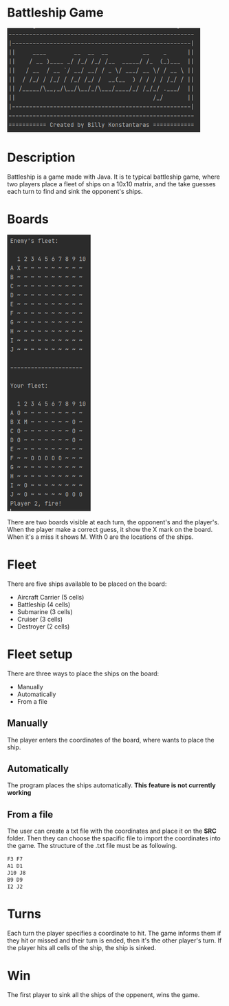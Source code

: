 # Battleship Game
 
![alt_text](https://github.com/billykonstas/BattleshipGame/blob/main/images/menu.png)

# Description
Battleship is a game made with Java. It is te typical battleship game, where two players place a fleet of ships on a 10x10 matrix, and the take guesses each turn to find and sink the opponent's ships. 



# Boards

![alt_text](https://github.com/billykonstas/BattleshipGame/blob/main/images/game_display.png)

There are two boards visible at each turn, the opponent's and the player's.
When the player make a correct guess, it show the X mark on the board. When it's a miss it shows M. With 0 are the locations of the ships. 

# Fleet

There are five ships available to be placed on the board:

* Aircraft Carrier (5 cells)
* Battleship (4 cells)
* Submarine (3 cells)
* Cruiser (3 cells)
* Destroyer (2 cells)

# Fleet setup

There are three ways to place the ships on the board:

* Manually
* Automatically
* From a file

## Manually
The player enters the coordinates of the board, where wants to place the ship.

## Automatically
The program places the ships automatically. **This feature is not currently working**

## From a file
The user can create a txt file with the coordinates and place it on the **SRC** folder. Then they can choose the spacific file to import the coordinates into the game. The structure of the .txt file must be as following.
``` TXT
F3 F7
A1 D1
J10 J8
B9 D9
I2 J2
```
# Turns
Each turn the player specifies a coordinate to hit. The game informs them if they hit or missed and their turn is ended, then it's the other player's turn. If the player hits all cells of the ship, the ship is sinked.

# Win
The first player to sink all the ships of the oppenent, wins the game.

